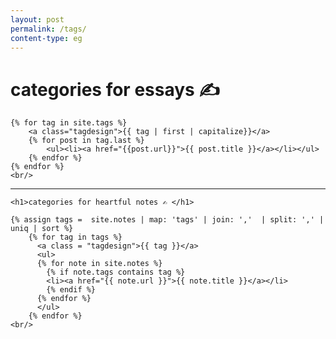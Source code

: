 ```yaml
---
layout: post
permalink: /tags/
content-type: eg
---
```


<style>
.category-content a {
    text-decoration: none;
    color: #4183c4;
}

.category-content a:hover {
    text-decoration: underline;
    color: #4183c4;
}
</style>
<!--- {{ tag | first }}--->
<main>
<h1> categories for essays ✍ </h1>

    {% for tag in site.tags %}
        <a class="tagdesign">{{ tag | first | capitalize}}</a>
        {% for post in tag.last %}
            <ul><li><a href="{{post.url}}">{{ post.title }}</a></li></ul>
        {% endfor %}
    {% endfor %}
    <br/>

<hr>

    <h1>categories for heartful notes ✍ </h1>

    {% assign tags =  site.notes | map: 'tags' | join: ','  | split: ',' | uniq | sort %}
        {% for tag in tags %}
          <a class = "tagdesign">{{ tag }}</a>
          <ul>
          {% for note in site.notes %}
            {% if note.tags contains tag %}
            <li><a href="{{ note.url }}">{{ note.title }}</a></li>
            {% endif %}
          {% endfor %}
          </ul>
        {% endfor %}
    <br/>
</main>
